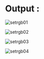 # Output :

![setrgb01](https://user-images.githubusercontent.com/25251763/47862586-7d272200-de1b-11e8-9fde-4b526380e4da.png)


![setrgb02](https://user-images.githubusercontent.com/25251763/47862612-8a441100-de1b-11e8-9294-62e85274be04.png)


![setrgb03](https://user-images.githubusercontent.com/25251763/47862633-962fd300-de1b-11e8-99ee-aff215a37f06.png)


![setrgb04](https://user-images.githubusercontent.com/25251763/47862653-a0ea6800-de1b-11e8-9444-a777bf88cd0d.png)
